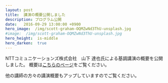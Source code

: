 ```yaml
---
layout: post
title:  講演の概要公開しました
description: プログラム公開
date:   2016-09-29 13:00:00 +0900
hero_image:  /img/scott-graham-OQMZwNd3ThU-unsplash.jpg
#image:  /img/scott-graham-OQMZwNd3ThU-unsplash.jpg
hero_height:  is-middle
hero_darken:  true
---
```


NTTコミュニケーションズ株式会社　山下 達也氏による基調講演の概要を公開しました。
概要は[こちらのページ](/archives/2016/program)をご覧ください。

他の講師の方々の講演概要もアップしていますのでご覧ください。
